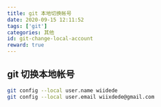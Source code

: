 ```yaml
---
title: git 本地切换帐号
date: 2020-09-15 12:11:52
tags: ['git']
categories: 其他
id: git-change-local-account
reward: true
---
```


## git 切换本地帐号

```bash
git config --local user.name wiidede
git config --local user.email wiixdede@gmail.com
```
